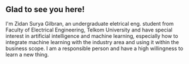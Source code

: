
## Glad to see you here! 
I'm Zidan Surya Gilbran, an undergraduate eletrical eng. student from Faculty of Electrical Engineering, Telkom University and have special interest in artificial intelligence and machine learning, especially how to integrate machine learning with the industry area and using it within the business scope. I am a responsible person and have a high willingness to learn a new thing.

<p align="left">
<a href="https://www.linkedin.com/in/zidansurya/" title="linkedin">
  <width="80px" height="20px" src="https://github.com/get-icon/geticon/raw/master/icons/linkedin.svg" alt="Linkedin" ></a>
